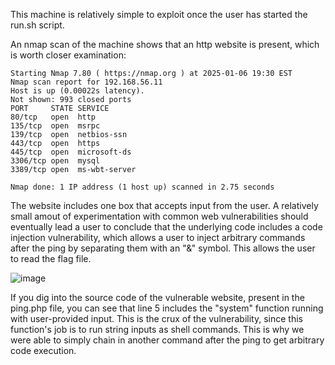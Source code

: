 This machine is relatively simple to exploit once the user has started the run.sh script.

An nmap scan of the machine shows that an http website is present, which is worth closer examination:

```knittingirl@knittingirl-OptiPlex-7060:~/Desktop/Simple-Vulnerable-Boxes/Windows Webshell$ nmap 192.168.56.11
Starting Nmap 7.80 ( https://nmap.org ) at 2025-01-06 19:30 EST
Nmap scan report for 192.168.56.11
Host is up (0.00022s latency).
Not shown: 993 closed ports
PORT     STATE SERVICE
80/tcp   open  http
135/tcp  open  msrpc
139/tcp  open  netbios-ssn
443/tcp  open  https
445/tcp  open  microsoft-ds
3306/tcp open  mysql
3389/tcp open  ms-wbt-server

Nmap done: 1 IP address (1 host up) scanned in 2.75 seconds
```

The website includes one box that accepts input from the user. A relatively small amout of experimentation with common web vulnerabilities should eventually lead a user to conclude that the underlying code includes a code injection vulnerability, which allows a user to inject arbitrary commands after the ping by separating them with an "&" symbol. This allows the user to read the flag file.

![image](https://github.com/user-attachments/assets/5b0cb02b-2092-41b1-ad94-5e5d996f05f9)


If you dig into the source code of the vulnerable website, present in the ping.php file, you can see that line 5 includes the "system" function running with user-provided input. This is the crux of the vulnerability, since this function's job is to run string inputs as shell commands. This is why we were able to simply chain in another command after the ping to get arbitrary code execution.